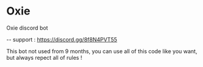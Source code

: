 # Oxie

Oxie discord bot

-- support : https://discord.gg/8f8N4PVT55

This bot not used from 9 months, you can use all of this code like you want, but always repect all of rules !
